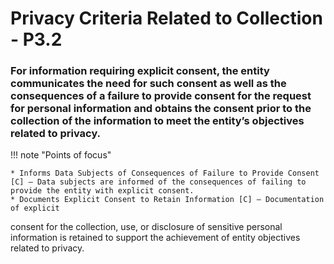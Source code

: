 # Privacy Criteria Related to Collection  - P3.2


### For information requiring explicit consent, the entity communicates the need for such consent as well as the consequences of a failure to provide consent for the request for personal information and obtains the consent prior to the collection of the information to meet the entity’s objectives related to privacy.

!!! note "Points of focus"

    * Informs Data Subjects of Consequences of Failure to Provide Consent [C] — Data subjects are informed of the consequences of failing to provide the entity with explicit consent. 
    * Documents Explicit Consent to Retain Information [C] — Documentation of explicit 
consent for the collection, use, or disclosure of sensitive personal information is retained to support the achievement of entity objectives related to privacy.
